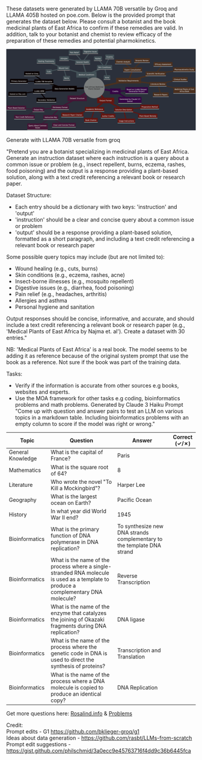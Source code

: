 These datasets were generated by LLAMA 70B versatile by Groq and LLAMA 405B hosted on poe.com. Below is the provided prompt that generates the dataset
below. Please consult a botanist and the book medicinal plants of East Africa to confirm if these remedies are valid. In addition, talk to your 
botanist and chemist to review efficacy of the preparation of these remedies and potential pharmokinetics.  

![MOA experiment](Moa-presentation.png)

Generate with LLAMA 70B versatile from groq

"Pretend you are a botanist specializing in medicinal plants of East Africa. Generate an instruction dataset where each instruction is a query about a common issue or problem (e.g., insect repellent, burns, eczema, rashes, food poisoning) and the output is a response providing a plant-based solution, along with a text credit referencing a relevant book or research paper.

Dataset Structure:

- Each entry should be a dictionary with two keys: 'instruction' and 'output'
- 'instruction' should be a clear and concise query about a common issue or problem
- 'output' should be a response providing a plant-based solution, formatted as a short paragraph, and including a text credit referencing a relevant book or research paper

Some possible query topics may include (but are not limited to):

* Wound healing (e.g., cuts, burns)
* Skin conditions (e.g., eczema, rashes, acne)
* Insect-borne illnesses (e.g., mosquito repellent)
* Digestive issues (e.g., diarrhea, food poisoning)
* Pain relief (e.g., headaches, arthritis)
* Allergies and asthma
* Personal hygiene and sanitation

Output responses should be concise, informative, and accurate, and should include a text credit referencing a relevant book or research paper (e.g., 'Medical Plants of East Africa by Najma et. al'). Create a dataset with 30 entries."

NB: 'Medical Plants of East Africa' is a real book. The model seems to be adding it as reference because of the original system prompt that use the book as a reference. Not sure if the book was part of the training data.  

Tasks:
- Verify if the information is accurate from other sources e.g books, websites and experts.
- Use the MOA framework for other tasks e.g coding, bioinformatics problems and math problems. Generated by Claude 3 Haiku
Prompt "Come up with question and answer pairs to test an LLM on various topics in a markdown table. Including bioinformatics problems with an empty column to score if the model was right or wrong."

| Topic | Question | Answer | Correct (✓/✗) |
| --- | --- | --- | --- |
| General Knowledge | What is the capital of France? | Paris | |
| Mathematics | What is the square root of 64? | 8 | |
| Literature | Who wrote the novel "To Kill a Mockingbird"? | Harper Lee | |
| Geography | What is the largest ocean on Earth? | Pacific Ocean | |
| History | In what year did World War II end? | 1945 | |
| Bioinformatics | What is the primary function of DNA polymerase in DNA replication? | To synthesize new DNA strands complementary to the template DNA strand | |
| Bioinformatics | What is the name of the process where a single-stranded RNA molecule is used as a template to produce a complementary DNA molecule? | Reverse Transcription | |
| Bioinformatics | What is the name of the enzyme that catalyzes the joining of Okazaki fragments during DNA replication? | DNA ligase | |
| Bioinformatics | What is the name of the process where the genetic code in DNA is used to direct the synthesis of proteins? | Transcription and Translation | |
| Bioinformatics | What is the name of the process where a DNA molecule is copied to produce an identical copy? | DNA Replication | |

Get more questions here: [Rosalind.info](https://rosalind.info) & [Problems](https://rosalind.info/problems/list-view/)    

Credit:    
Prompt edits - G1 https://github.com/bklieger-groq/g1    
Ideas about data generation - https://github.com/rasbt/LLMs-from-scratch   
Prompt edit suggestions - https://gist.github.com/philschmid/3a0ecc9e45763716f4dd9c36b6445fca   

